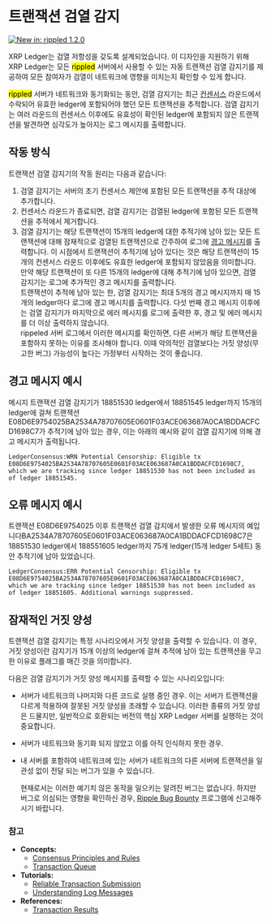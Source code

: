 # 트랜잭션 검열 감지

[![New in: rippled 1.2.0](https://img.shields.io/badge/New%20in-rippled%201.2.0-blue.svg) ](https://github.com/ripple/rippled/releases/tag/1.2.0)

XRP Ledger는 검열 저항성을 갖도록 설계되었습니다. 이 디자인을 지원하기 위해 XRP Ledger는 모든 <mark style="background-color:yellow;">rippled</mark> 서버에서 사용할 수 있는 자동 트랜잭션 검열 감지기를 제공하여 모든 참여자가 검열이 네트워크에 영향을 미치는지 확인할 수 있게 합니다.

<mark style="background-color:yellow;">rippled</mark> 서버가 네트워크와 동기화되는 동안, 검열 감지기는 최근 [컨센서스](../undefined/undefined.md) 라운드에서 수락되어 유효한 ledger에 포함되어야 했던 모든 트랜잭션을 추적합니다. 검열 감지기는 여러 라운드의 컨센서스 이후에도 유효성이 확인된 ledger에 포함되지 않은 트랜잭션을 발견하면 심각도가 높아지는 로그 메시지를 출력합니다.

## 작동 방식&#x20;

트랜잭션 검열 감지기의 작동 원리는 다음과 같습니다:

1. 검열 감지기는 서버의 초기 컨센서스 제안에 포함된 모든 트랜잭션을 추적 대상에 추가합니다.
2. 컨센서스 라운드가 종료되면, 검열 감지기는 검열된 ledger에 포함된 모든 트랜잭션을 추적에서 제거합니다.
3. 검열 감지기는 해당 트랜잭션이 15개의 ledger에 대한 추적기에 남아 있는 모든 트랜잭션에 대해 잠재적으로 검열된 트랜잭션으로 간주하여 로그에 [경고 메시지](undefined.md#undefined-1)를 출력합니다. 이 시점에서 트랜잭션이 추적기에 남아 있다는 것은 해당 트랜잭션이 15개의 컨센서스 라운드 이후에도 유효한 ledger에 포함되지 않았음을 의미합니다. 만약 해당 트랜잭션이 또 다른 15개의 ledger에 대해 추적기에 남아 있으면, 검열 감지기는 로그에 추가적인 경고 메시지를 출력합니다.\
   트랜잭션이 추적에 남아 있는 한, 검열 감지기는 최대 5개의 경고 메시지까지 매 15개의  ledger마다 로그에 경고 메시지를 출력합니다. 다섯 번째 경고 메시지 이후에는 검열 감지기가 마지막으로 에러 메시지를 로그에 출력한 후, 경고 및 에러 메시지를 더 이상 출력하지 않습니다.\
   rippeled 서버 로그에서 이러한 메시지를 확인하면, 다른 서버가 해당 트랜잭션을 포함하지 못하는 이유를 조사해야 합니다. 이때 악의적인 검열보다는 거짓 양성(무고한 버그) 가능성이 높다는 가정부터 시작하는 것이 좋습니다.

## 경고 메시지 예시&#x20;

메시지 트랜잭션 검열 감지기가 18851530 ledger에서 18851545  ledger까지 15개의 ledger에 걸쳐 트랜잭션 E08D6E9754025BA2534A78707605E0601F03ACE063687A0CA1BDDACFCD1698C7가 추적기에 남아 있는 경우, 이는 아래의 예시와 같이 검열 감지기에 의해 경고 메시지가 출력됩니다.

```
LedgerConsensus:WRN Potential Censorship: Eligible tx E08D6E9754025BA2534A78707605E0601F03ACE063687A0CA1BDDACFCD1698C7, which we are tracking since ledger 18851530 has not been included as of ledger 18851545.
```

## 오류 메시지 예시&#x20;

트랜잭션 E08D6E9754025 이후 트랜잭션 검열 감지에서 발생한 오류 메시지의 예입니다BA2534A78707605E0601F03ACE063687A0CA1BDDACFCD1698C7은 18851530 ledger에서 188551605 ledger까지 75개  ledger(15개  ledger 5세트) 동안 추적기에 남아 있었습니다.

```
LedgerConsensus:ERR Potential Censorship: Eligible tx E08D6E9754025BA2534A78707605E0601F03ACE063687A0CA1BDDACFCD1698C7, which we are tracking since ledger 18851530 has not been included as of ledger 18851605. Additional warnings suppressed.
```

## 잠재적인 거짓 양성

트랜잭션 검열 감지기는 특정 시나리오에서 거짓 양성을 출력할 수 있습니다. 이 경우, 거짓 양성이란 감지기가 15개 이상의  ledger에 걸쳐 추적에 남아 있는 트랜잭션을  무고한 이유로 플래그를 매긴 것을 의미합니다.

다음은 검열 감지기가 거짓 양성 메시지를 출력할 수 있는 시나리오입니다:

* 서버가 네트워크의 나머지와 다른 코드로 실행 중인 경우. 이는 서버가 트랜잭션을 다르게 적용하여 잘못된 거짓 양성을 초래할 수 있습니다. 이러한 종류의 거짓 양성은 드물지만, 일반적으로 호환되는 버전의 핵심 XRP Ledger 서버를 실행하는 것이 중요합니다.
* 서버가 네트워크와 동기화 되지 않았고 이를 아직 인식하지 못한 경우.
*   내 서버를 포함하여 네트워크에 있는 서버가 네트워크의 다른 서버에 트랜잭션을 일관성 없이 전달 되는 버그가 있을 수 있습니다.

    현재로서는 이러한 예기치 않은 동작을 일으키는 알려진 버그는 없습니다. 하지만 버그로 의심되는 영향을 확인하신 경우, [Ripple Bug Bounty](https://ripple.com/bug-bounty/) 프로그램에 신고해주시기 바랍니다.

### 참고 <a href="#see-also" id="see-also"></a>

* **Concepts:**
  * [Consensus Principles and Rules](https://xrpl.org/consensus-principles-and-rules.html)
  * [Transaction Queue](https://xrpl.org/transaction-queue.html)
* **Tutorials:**
  * [Reliable Transaction Submission](https://xrpl.org/reliable-transaction-submission.html)
  * [Understanding Log Messages](https://xrpl.org/understanding-log-messages.html)
* **References:**
  * [Transaction Results](https://xrpl.org/transaction-results.html)
